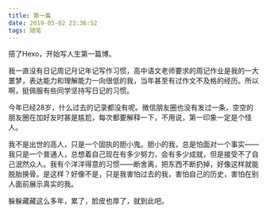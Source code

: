 ```yaml
---
title: 第一篇
date: 2019-05-02 23:36:52
tags: 随笔
---
```

搭了Hexo，开始写人生第一篇博。

我一直没有日记周记月记年记写作习惯，高中语文老师要求的周记作业是我的一大噩梦，表达能力和理解能力一向很低的我，当年甚至有过作文不及格的经历。所以啊，挺佩服有些同学坚持写日记的习惯。

今年已经28岁，什么过去的记录都没有呢。微信朋友圈也没有发过一条，空空的朋友圈在加好友时甚是尴尬，每次都要解释一下，不用说，第一印象一定是个怪人。

我不是出世的高人，只是一个固执的胆小鬼。胆小的我，总是怕面对一个事实——我只是一个普通人，总想着自己现在有多少努力，会有多少成就，但是接受不了自己泯然众人。我有个洋洋得意的习惯——断舍离，把东西不断扔掉，好像这样就能脱胎换骨。是这样？好像不是，只是我害怕过去的我，害怕自己的历史，害怕在别人面前展示真实的我。

躲躲藏藏这么多年，累了，脸皮也厚了，就到此吧。